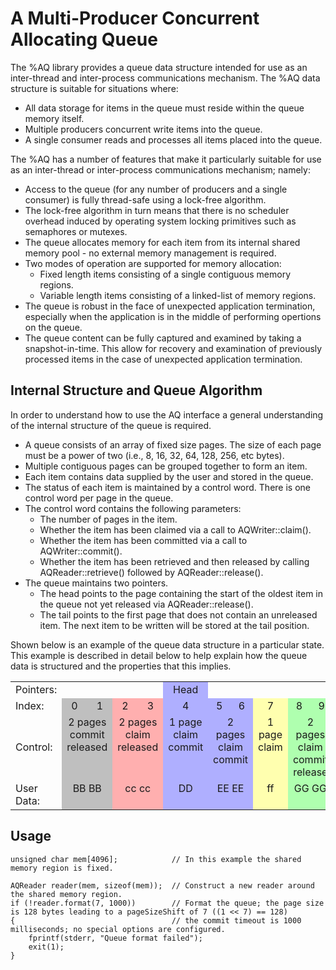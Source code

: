 # A Multi-Producer Concurrent Allocating Queue

The %AQ library provides a queue data structure intended for use as an inter-thread and inter-process communications mechanism.  The %AQ data structure is suitable for situations where:
 - All data storage for items in the queue must reside within the queue memory itself.
 - Multiple producers concurrent write items into the queue.
 - A single consumer reads and processes all items placed into the queue.

The %AQ has a number of features that make it particularly suitable for use as an inter-thread or inter-process communications mechanism; namely:
 - Access to the queue (for any number of producers and a single consumer) is fully thread-safe using a lock-free algorithm.
 - The lock-free algorithm in turn means that there is no scheduler overhead induced by operating system locking primitives such as semaphores or mutexes.
 - The queue allocates memory for each item from its internal shared memory pool - no external memory management is required.
 - Two modes of operation are supported for memory allocation:
    + Fixed length items consisting of a single contiguous memory regions.
    + Variable length items consisting of a linked-list of memory regions.
 - The queue is robust in the face of unexpected application termination, especially when the application is in the middle of performing opertions on the queue.
 - The queue content can be fully captured and examined by taking a snapshot-in-time.  This allow for recovery and examination of previously processed items in the case of unexpected application termination.

## Internal Structure and Queue Algorithm

In order to understand how to use the AQ interface a general understanding of the internal structure of the queue is required.
 - A queue consists of an array of fixed size pages.  The size of each page must be a power of two (i.e., 8, 16, 32, 64, 128, 256, etc bytes).
 - Multiple contiguous pages can be grouped together to form an item.  
 - Each item contains data supplied by the user and stored in the queue.
 - The status of each item is maintained by a control word.  There is one control word per page in the queue.
 - The control word contains the following parameters:
    + The number of pages in the item.
    + Whether the item has been claimed via a call to AQWriter::claim().
    + Whether the item has been committed via a call to AQWriter::commit().
    + Whether the item has been retrieved and then released by calling AQReader::retrieve() followed by AQReader::release().
 - The queue maintains two pointers.  
    + The head points to the page containing the start of the oldest item in the queue not yet released via AQReader::release().
    + The tail points to the first page that does not contain an unreleased item.  The next item to be written will be stored at the tail position.

Shown below is an example of the queue data structure in a particular state.  This example is described in detail below to help explain how the queue data is structured and the properties that this implies.
<table>
<tr>
    <td border="0" width="10%">Pointers:
    <td width="6%">
    <td width="6%">
    <td width="6%">
    <td width="6%">
    <td bgcolor="#AFAFFF" width="6%" align="center">Head
    <td width="6%">
    <td width="6%">
    <td width="6%">
    <td width="6%">
    <td width="6%">
    <td width="6%">
    <td bgcolor="#BFBFBF" width="6%" align="center">Tail
    <td width="6%">
    <td width="6%">
    <td width="6%">
</tr>

<tr>
    <td border="0">Index:</td>
    <td bgcolor="#BFBFBF" valign="middle" align="center">0
    <td bgcolor="#BFBFBF" valign="middle" align="center">1
    <td bgcolor="#FFAFAF" valign="middle" align="center">2
    <td bgcolor="#FFAFAF" valign="middle" align="center">3
    <td bgcolor="#AFAFFF" valign="middle" align="center">4
    <td bgcolor="#AFAFFF" valign="middle" align="center">5
    <td bgcolor="#AFAFFF" valign="middle" align="center">6
    <td bgcolor="#FFFFAF" valign="middle" align="center">7
    <td bgcolor="#AFFFAF" valign="middle" align="center">8
    <td bgcolor="#AFFFAF" valign="middle" align="center">9
    <td bgcolor="#AFAFFF" valign="middle" align="center">10
    <td bgcolor="#BFBFBF" valign="middle" align="center">11
    <td bgcolor="#BFBFBF" valign="middle" align="center">12
    <td bgcolor="#BFBFBF" valign="middle" align="center">13
    <td bgcolor="#8F8F8F" valign="middle" align="center">14
</tr>

<tr>
    <td border="0">Control:</td>
    <td bgcolor="#BFBFBF" valign="top" align="center" colspan="2">2 pages<br>commit<br>released
    <td bgcolor="#FFAFAF" valign="top" align="center" colspan="2">2 pages<br>claim<br>released
    <td bgcolor="#AFAFFF" valign="top" align="center">1 page<br>claim<br>commit
    <td bgcolor="#AFAFFF" valign="top" align="center" colspan="2">2 pages<br>claim<br>commit
    <td bgcolor="#FFFFAF" valign="top" align="center">1 page<br>claim
    <td bgcolor="#AFFFAF" valign="top" align="center" colspan="2">2 pages<br>claim<br>commit<br>release
    <td bgcolor="#AFAFFF" valign="top" align="center">1 page<br>claim<br>commit
    <td bgcolor="#BFBFBF" valign="top" align="center" colspan="3">3 pages<br>commit<br>released
    <td bgcolor="#8F8F8F" valign="top" align="center">waste
</tr>

<tr>
    <td border="0">User Data:</td>
    <td bgcolor="#BFBFBF" valign="top" align="center" colspan="2">BB BB
    <td bgcolor="#FFAFAF" valign="top" align="center" colspan="2">cc cc
    <td bgcolor="#AFAFFF" valign="top" align="center">DD
    <td bgcolor="#AFAFFF" valign="top" align="center" colspan="2">EE EE
    <td bgcolor="#FFFFAF" valign="top" align="center">ff
    <td bgcolor="#AFFFAF" valign="top" align="center" colspan="2">GG GG
    <td bgcolor="#AFAFFF" valign="top" align="center">HH
    <td bgcolor="#BFBFBF" valign="top" align="center" colspan="3">AA AA AA
    <td bgcolor="#8F8F8F">
</tr>

</table>




## Usage

~~~{.cpp}
unsigned char mem[4096];            // In this example the shared memory region is fixed.

AQReader reader(mem, sizeof(mem));  // Construct a new reader around the shared memory region.
if (!reader.format(7, 1000))        // Format the queue; the page size is 128 bytes leading to a pageSizeShift of 7 ((1 << 7) == 128)
{                                   // the commit timeout is 1000 milliseconds; no special options are configured.
    fprintf(stderr, "Queue format failed"); 
    exit(1);
}
~~~
